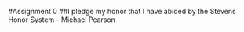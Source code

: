 #Assignment 0
##I pledge my honor that I have abided by the Stevens Honor System - Michael Pearson

